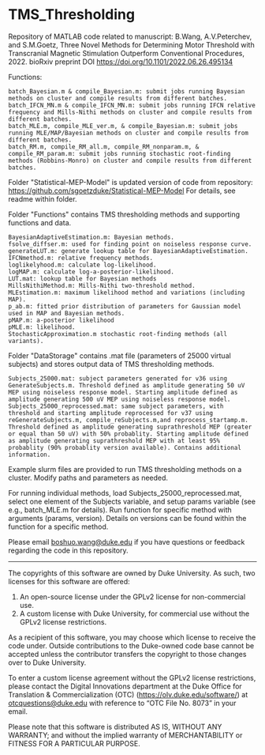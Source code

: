 # TMS_Thresholding

Repository of MATLAB code related to manuscript: B.Wang, A.V.Peterchev, and S.M.Goetz, Three Novel Methods for Determining Motor Threshold with Transcranial Magnetic Stimulation Outperform Conventional Procedures, 2022.
bioRxiv preprint DOI https://doi.org/10.1101/2022.06.26.495134

Functions:

	batch_Bayesian.m & compile_Bayesian.m: submit jobs running Bayesian methods on cluster and compile results from different batches.
	batch_IFCN_MN.m & compile_IFCN_MN.m: submit jobs running IFCN relative frequency and Mills-Nithi methods on cluster and compile results from different batches. 
	batch_MLE.m, compile_MLE_ver.m, & compile_Bayesian.m: submit jobs running MLE/MAP/Bayesian methods on cluster and compile results from different batches.
	batch_RM.m, compile_RM_all.m, compile_RM_nonparam.m, & compile_RM_param.m: submit jobs running stochastic root-finding methods (Robbins-Monro) on cluster and compile results from different batches.

Folder "Statistical-MEP-Model" is updated version of code from repository: https://github.com/sgoetzduke/Statistical-MEP-Model
        For details, see readme within folder.

Folder "Functions" contains TMS thresholding methods and supporting functions and data.

	BayesianAdaptiveEstimation.m: Bayesian methods.
 	fsolve_diffser.m: used for finding point on noiseless response curve.
	generateLUT.m: generate lookup table for BayesianAdaptiveEstimation.
	IFCNmethod.m: relative frequency methods.
	loglikelyhood.m: calculate log-likelihood.
	logMAP.m: calculate log-a-posterior-likelihood.
	LUT.mat: lookup table for Bayesian methods
	MillsNithiMethod.m: Mills-Nithi two-threshold method.
	MLEstimation.m: maximum likelihood method and variations (including MAP).
	p_ab.m: fitted prior distribution of parameters for Gaussian model used in MAP and Bayesian methods.
	pMAP.m: a-posterior likelihood
	pMLE.m: likelihood.
	StochasticApproximation.m stochastic root-finding methods (all variants).
	
Folder "DataStorage" contains .mat file (parameters of 25000 virtual subjects) and stores output data of TMS thresholding methods.

	Subjects_25000.mat: subject parameters generated for v36 using GenerateSubjects.m. Threshold defined as amplitude generating 50 uV MEP using noiseless response model. Starting amplitude defined as amplitude generating 500 uV MEP using noiseless response model.
	Subjects_25000_reprocessed.mat: same subject parameters, with threshold and starting amplitude reprocessed for v37 using reGenerateSubjects.m, compile_reSubjects.m,and reprocess_startamp.m. Threshold defined as amplitude generating suprathreshold MEP (greater or equal than 50 uV) with 50% probablity. Starting amplitude defined as amplitude generating suprathreshold MEP with at least 95% probablity (90% probablity version available). Contains additional information.


Example slurm files are provided to run TMS thresholding methods on a cluster. Modify paths and parameters as needed.

For running individual methods, load Subjects_25000_reprocessed.mat, select one element of the Subjects variable, and setup params variable (see e.g., batch_MLE.m for details). Run function for specific method with arguments (params, version). Details on versions can be found within the function for a specific method.

Please email boshuo.wang@duke.edu if you have questions or feedback regarding the code in this repository.

-------------------------------------------------------------------------------------------------------------------------
The copyrights of this software are owned by Duke University. As such, two licenses for this software are offered:

1. An open-source license under the GPLv2 license for non-commercial use.
2. A custom license with Duke University, for commercial use without the GPLv2 license restrictions. 
 
As a recipient of this software, you may choose which license to receive the code under. Outside contributions to the Duke-owned code base cannot be accepted unless the contributor transfers the copyright to those changes over to Duke University.

To enter a custom license agreement without the GPLv2 license restrictions, please contact the Digital Innovations department at the Duke Office for Translation & Commercialization (OTC) (https://olv.duke.edu/software/) at otcquestions@duke.edu with reference to “OTC File No. 8073” in your email.

Please note that this software is distributed AS IS, WITHOUT ANY WARRANTY; and without the implied warranty of MERCHANTABILITY or FITNESS FOR A PARTICULAR PURPOSE.
